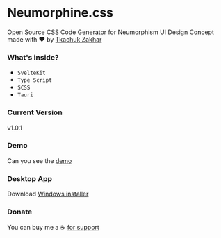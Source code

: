 # **Neumorphine.css**

Open Source CSS Code Generator for Neumorphism UI Design Concept made with ❤️ by [Tkachuk Zakhar](https://github.com/imhul)

### What's inside?

-   `SvelteKit`
-   `Type Script`
-   `SCSS`
-   `Tauri`

### Current Version

v1.0.1

### Demo

Can you see the [demo](https://imhul.github.io/neumorphine.css)

### Desktop App

Download [Windows installer](https://github.com/imhul/neumorphine.css/releases/download/1.0.1/neumorphine_0.1.0_x64-setup.rar)

### Donate

You can buy me a ☕ [for support](https://www.buymeacoffee.com/blashirkz)
